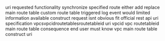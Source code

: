 uri requested functionality synchronize specified route either add replace main route table custom route table triggered log event would limited information available construct request isnt obvious fit official rest api uri specification vpcsvpcidroutetablesroutetableid uri vpcid vpc routetableid main route table consequence end user must know vpc main route table construct uri